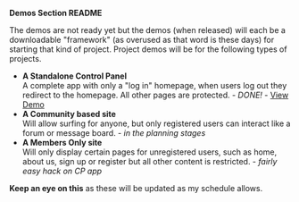 __Demos Section README__

The demos are not ready yet but the demos (when released) will each be a downloadable "framework" (as overused as that word is these days) for starting that kind of project. Project demos will be for the following types of projects.

- __A Standalone Control Panel__ <br> A complete app with only a "log in" homepage, when users log out they redirect to the homepage. All other pages are protected. - _DONE!_ - [View Demo](http://myusers-cp.redhousewd.com/)
- __A Community based site__ <br> Will allow surfing for anyone, but only registered users can interact like a forum or message board. - _in the planning stages_
- __A Members Only site__ <br> Will only display certain pages for unregistered users, such as home, about us, sign up or register but all other content is restricted. - _fairly easy hack on CP app_

__Keep an eye on this__ as these will be updated as my schedule allows.